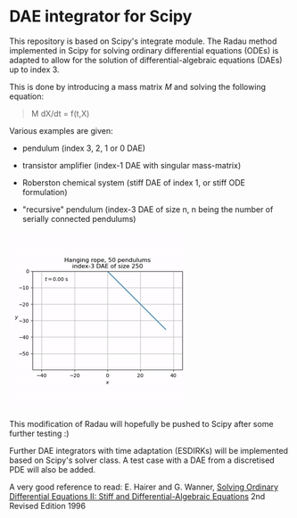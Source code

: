 # DAE integrator for Scipy

This repository is based on Scipy's integrate module. The Radau method implemented in Scipy for solving ordinary differential equations (ODEs) is adapted to allow for the solution of differential-algebraic equations (DAEs) up to index 3.

This is done by introducing a mass matrix *M* and solving the following equation:
> M dX/dt = f(t,X)

Various examples are given:

- pendulum (index 3, 2, 1 or 0 DAE)

- transistor amplifier (index-1 DAE with singular mass-matrix)

- Roberston chemical system (stiff DAE of index 1, or stiff ODE formulation)

- "recursive" pendulum (index-3 DAE of size n, n being the number of serially connected pendulums)


![Hanging rope index-3 DAE animated](https://raw.githubusercontent.com/laurent90git/DAE-Scipy/main/docs/hanging_rope.gif "Hanging rope index-3 DAE")


This modification of Radau will hopefully be pushed to Scipy after some further testing :)

Further DAE integrators with time adaptation (ESDIRKs) will be implemented based on Scipy's solver class. A test case with a DAE from a discretised PDE will also be added.

A very good reference to read:
E. Hairer and G. Wanner, [Solving Ordinary Differential Equations II: Stiff and Differential-Algebraic Equations](https://www.springer.com/gp/book/9783540604525) 2nd Revised Edition 1996
